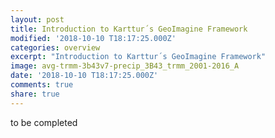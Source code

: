 ```yaml
---
layout: post
title: Introduction to Karttur´s GeoImagine Framework
modified: '2018-10-10 T18:17:25.000Z'
categories: overview
excerpt: "Introduction to Karttur´s GeoImagine Framework"
image: avg-trmm-3b43v7-precip_3B43_trmm_2001-2016_A
date: '2018-10-10 T18:17:25.000Z'
comments: true
share: true
---
```


to be completed
